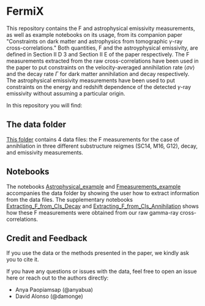# FermiX

This repository contains the F and astrophysical emissivity measurements, as well as example notebooks on its usage, from its companion paper "Constraints on dark matter and astrophysics from tomographic $\gamma$-ray cross-correlations." Both quantities, F and the astroyphysical emissivity, are defined in Section II D 3 and Section II E of the paper respectively. The F measurements extracted from the raw cross-correlations have been used in the paper to put constraints on the velocity-averaged annihilation rate  $\langle \sigma v \rangle$ and the decay rate $\Gamma$ for dark matter annihilation and decay respectively. The astrophysical emissivity measurements have been used to put constraints on the energy and redshift dependence of the detected $\gamma$-ray emissivity without assuming a particular origin.

In this repository you will find: 

## The data folder
[This folder](tree/main/data) contains 4 data files: the F measurements for the case of annihliation in three different substructure reigmes (SC14, M16, G12), decay, and emissivity measurements.


## Notebooks
The notebooks [Astrophysical_example](/Astrophysical_example.ipynb) and [Fmeasurements_example](/Fmeasurements_example.ipynb) accompanies the data folder by showing the user how to extract information from the data files. The supplementary notebooks [Extracting_F_from_Cls_Decay](/Extracting_F_from_Cls_Decay.ipynb) and [Extracting_F_from_Cls_Annihilation](/Extracting_F_from_Cls_Annihilation.ipynb) shows how these F measurements were obtained from our raw gamma-ray cross-correlations.

## Credit and Feedback 
If you use the data or the methods presented in the paper, we kindly ask you to cite it. 


If you have any questions or issues with the data, feel free to open an issue here or reach out to the authors directly: 
  * Anya Paopiamsap (@anyabua)
  * David Alonso (@damonge)
